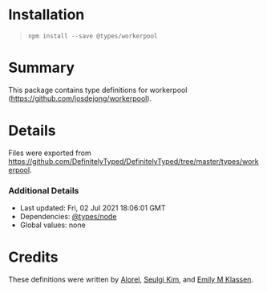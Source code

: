 # Installation
> `npm install --save @types/workerpool`

# Summary
This package contains type definitions for workerpool (https://github.com/josdejong/workerpool).

# Details
Files were exported from https://github.com/DefinitelyTyped/DefinitelyTyped/tree/master/types/workerpool.

### Additional Details
 * Last updated: Fri, 02 Jul 2021 18:06:01 GMT
 * Dependencies: [@types/node](https://npmjs.com/package/@types/node)
 * Global values: none

# Credits
These definitions were written by [Alorel](https://github.com/Alorel), [Seulgi Kim](https://github.com/sgkim126), and [Emily M Klassen](https://github.com/forivall).

